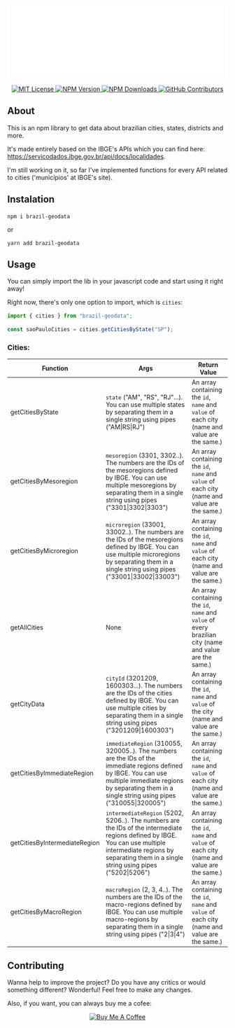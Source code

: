 !["Logo"](./assets/brazil-geodata-logo-white.png)

<p align="center">
    <a href="https://github.com/envur/brazil-geodata/blob/main/LICENSE">
        <img src="https://img.shields.io/github/license/envur/brazil-geodata" alt="MIT License">
    </a>
    <a href="https://www.npmjs.com/package/brazil-geodata">
        <img src="https://img.shields.io/npm/v/brazil-geodata" alt="NPM Version">
    </a>
    <a href="https://www.npmjs.com/package/brazil-geodata">
        <img src="https://img.shields.io/npm/dm/brazil-geodata" alt="NPM Downloads">
    </a>
    <a href="https://github.com/envur/brazil-geodata">
        <img src="https://img.shields.io/github/contributors/envur/brazil-geodata" alt="GitHub Contributors">
    </a>
</p>

## About

This is an npm library to get data about brazilian cities, states, districts and more.

It's made entirely based on the IBGE's APIs which you can find here: https://servicodados.ibge.gov.br/api/docs/localidades.

I'm still working on it, so far I've implemented functions for every API related to cities ('municípios' at IBGE's site).

## Instalation

```shell
npm i brazil-geodata
```

or

```shell
yarn add brazil-geodata
```

## Usage

You can simply import the lib in your javascript code and start using it right away!

Right now, there's only one option to import, which is `cities`:

```js
import { cities } from "brazil-geodata";
```

```js
const saoPauloCities = cities.getCitiesByState("SP");
```

### Cities:

|       Function        |            Args           | Return Value |
|-----------------------|---------------------------|--------|
|    getCitiesByState   |`state` ("AM", "RS", "RJ"...). You can use multiple states by separating them in a single string using pipes ("AM\|RS\|RJ") | An array containing the `id`, `name` and `value` of each city (name and value are the same.)|
| getCitiesByMesoregion |`mesoregion` (3301, 3302..). The numbers are the IDs of the mesoregions defined by IBGE. You can use multiple mesoregions by separating them in a single string using pipes ("3301\|3302\|3303") | An array containing the `id`, `name` and `value` of each city (name and value are the same.) |
| getCitiesByMicroregion |`microregion` (33001, 33002..). The numbers are the IDs of the mesoregions defined by IBGE. You can use multiple microregions by separating them in a single string using pipes ("33001\|33002\|33003") | An array containing the `id`, `name` and `value` of each city (name and value are the same.) |
| getAllCities | None | An array containing the `id`, `name` and `value` of every brazilian city (name and value are the same.) |
| getCityData | `cityId` (3201209, 1600303...). The numbers are the IDs of the cities defined by IBGE. You can use multiple cities by separating them in a single string using pipes ("3201209\|1600303") | An array containing the `id`, `name` and `value` of the city (name and value are the same.) |
| getCitiesByImmediateRegion |`immediateRegion` (310055, 320005..). The numbers are the IDs of the immediate regions defined by IBGE. You can use multiple immediate regions by separating them in a single string using pipes ("310055\|320005") | An array containing the `id`, `name` and `value` of each city (name and value are the same.) |
| getCitiesByIntermediateRegion |`intermediateRegion` (5202, 5206..). The numbers are the IDs of the intermediate regions defined by IBGE. You can use multiple intermediate regions by separating them in a single string using pipes ("5202\|5206") | An array containing the `id`, `name` and `value` of each city (name and value are the same.) |
| getCitiesByMacroRegion |`macroRegion` (2, 3, 4..). The numbers are the IDs of the macro-regions defined by IBGE. You can use multiple macro-regions by separating them in a single string using pipes ("2\|3\|4") | An array containing the `id`, `name` and `value` of each city (name and value are the same.) |

## Contributing

Wanna help to improve the project? Do you have any critics or would something different? Wonderful! Feel free to make any changes.

Also, if you want, you can always buy me a cofee:

<p align="center">
    <a href="https://www.buymeacoffee.com/envur" target="_blank"><img src="https://cdn.buymeacoffee.com/buttons/default-yellow.png" alt="Buy Me A Coffee" height="41" width="174"></a>
</p>